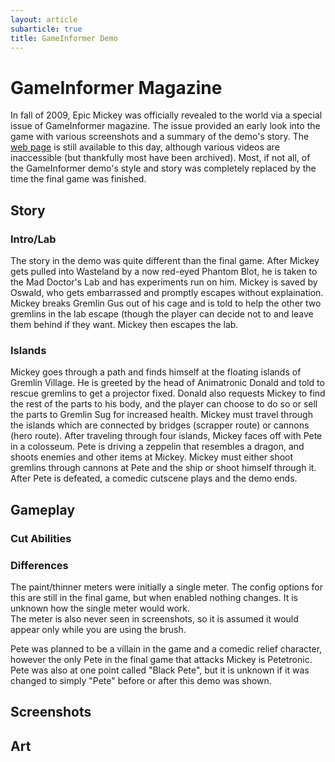 ```yaml
---
layout: article
subarticle: true
title: GameInformer Demo
---
```


# GameInformer Magazine

In fall of 2009, Epic Mickey was officially revealed to the world via a special issue of GameInformer magazine. The issue provided an early look into the game with various screenshots and a summary of the demo's story. The [web page](https://www.gameinformer.com/mickey) is still available to this day, although various videos are inaccessible (but thankfully most have been archived). Most, if not all, of the GameInformer demo's style and story was completely replaced by the time the final game was finished.

## Story

### Intro/Lab

The story in the demo was quite different than the final game. After Mickey gets pulled into Wasteland by a now red-eyed Phantom Blot, he is taken to the Mad Doctor's Lab and has experiments run on him. Mickey is saved by Oswald, who gets embarrassed and promptly escapes without explaination. Mickey breaks Gremlin Gus out of his cage and  is told to help the other two gremlins in the lab escape (though the player can decide not to and  leave them behind if they want. Mickey then escapes the lab.

### Islands

Mickey goes through a path and finds himself at the floating islands of Gremlin Village. He is greeted by the head of Animatronic Donald and told to rescue gremlins to get a projector fixed. Donald also requests Mickey to find the rest of the parts to his body, and the player can choose to do so or sell the parts to Gremlin Sug for increased health. Mickey must travel through the islands which are connected by bridges (scrapper route) or cannons (hero route). After traveling through four islands, Mickey faces off with Pete in a colosseum. Pete is driving a zeppelin that resembles a dragon, and shoots enemies and other items at Mickey. Mickey must either shoot gremlins through cannons at Pete and the ship or shoot himself through it. After Pete is defeated, a comedic cutscene plays and the demo ends.

## Gameplay

### Cut Abilities

### Differences 

The paint/thinner meters were initially a single meter. The config options for this are still in the final game, but when enabled nothing changes. It is unknown how the single meter would work.  
The meter is also never seen in screenshots, so it is assumed it would appear only while you are using the brush.

Pete was planned to be a villain in the game and a comedic relief character, however the only Pete in the final game that attacks Mickey is Petetronic. Pete was also at one point called "Black Pete", but it is unknown if it was changed to simply "Pete" before or after this demo was shown.

## Screenshots

## Art
